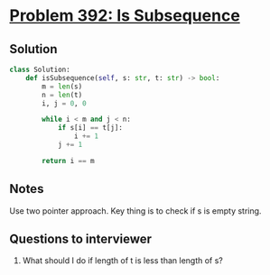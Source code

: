 # [Problem 392: Is Subsequence](https://leetcode.com/problems/is-subsequence/)

## Solution

```py
class Solution:
    def isSubsequence(self, s: str, t: str) -> bool:
        m = len(s)
        n = len(t)
        i, j = 0, 0

        while i < m and j < n:
            if s[i] == t[j]:
                i += 1
            j += 1

        return i == m
```

## Notes

Use two pointer approach. Key thing is to check if s is empty string.

## Questions to interviewer

1. What should I do if length of t is less than length of s?
